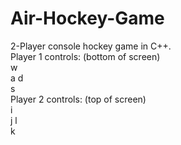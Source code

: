 # Air-Hockey-Game
2-Player console hockey game in C++.   
Player 1 controls: (bottom of screen)  
  w  
 a d  
  s  
Player 2 controls: (top of screen)  
  i  
 j l  
  k  
